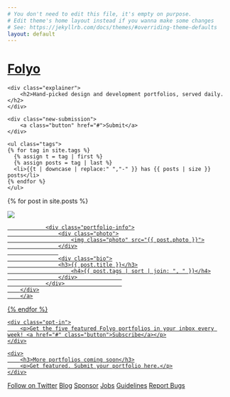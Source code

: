 ```yaml
---
# You don't need to edit this file, it's empty on purpose.
# Edit theme's home layout instead if you wanna make some changes
# See: https://jekyllrb.com/docs/themes/#overriding-theme-defaults
layout: default
---
```

<div class="header">
	<div class="name-logo">
		<h1>
			<a href="/">Folyo</a>
		</h1>
	</div>
	
	<div class="explainer">
		<h2>Hand-picked design and development portfolios, served daily.</h2>
	</div>
	
	<div class="new-submission">
		<a class="button" href="#">Submit</a>
	</div>
</div>


<div class="homepage-grid">
	
	<ul class="tags">
	{% for tag in site.tags %}
	  {% assign t = tag | first %}
	  {% assign posts = tag | last %}
	  <li>{{t | downcase | replace:" ","-" }} has {{ posts | size }} posts</li>
	{% endfor %}
	</ul>
	
	
  {% for post in site.posts %}
    <a href="{{ post.link }}">
			<div class="portfolio">
				<!--{% if forloop.first == true %}
				  <span class="todays-post">Today's featured portfolio</span>
				{% endif %}-->
				<img class="screenshot" src="{{ post.screenshot }}">
				
				<div class="portfolio-info">
					<div class="photo">
						<img class="photo" src="{{ post.photo }}">
					</div>
					
					<div class="bio">
			    	<h3>{{ post.title }}</h3>
						<h4>{{ post.tags | sort | join: ", " }}</h4>
					</div>				
				</div>					
    	</div>
		</a>
  {% endfor %}
	
	<div class="opt-in">
		<p>Get the five featured Folyo portfolios in your inbox every week! <a href="#" class="button">Subscribe</a></p>
	</div>
	
	<div>
		<h3>More portfolios coming soon</h3>
		<p>Get featured. Submit your portfolio here.</p>
	</div>
</div>

<footer>
	<p>
		<a href="http://twitter.com/yofolyo">Follow on Twitter</a>
		<a href="http://">Blog</a>
		<a href="#">Sponsor</a>
		<a href="#">Jobs</a>
		<a href="#">Guidelines</a>
		<a href="#">Report Bugs</a>
	</p>
</footer>
